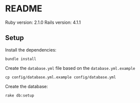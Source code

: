 README
======

Ruby version: 2.1.0
Rails version: 4.1.1

Setup
-----

Install the dependencies:

```
bundle install
```

Create the `database.yml` file based on the `database.yml.example`

```
cp config/database.yml.example config/database.yml
```

Create the database:

```
rake db:setup
```
